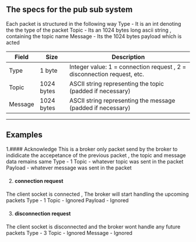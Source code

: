 ## The specs for the pub sub system

Each packet is structured in the following way
Type - It is an int denoting the the type of the packet
Topic - Its an 1024 bytes long ascii string , containing the topic name
Message - Its the 1024 bytes payload which is acted

| Field    | Size       | Description																									|
|----------|------------|------------------------------------------------------------ |
| Type     | 1 byte     | Integer value: 1 = connection request , 2 = disconnection request, etc.             |
| Topic    | 1024 bytes | ASCII string representing the topic (padded if necessary)   |
| Message  | 1024 bytes | ASCII string representing the message (padded if necessary) |
---------------------------------------------------------------------------------------

## Examples
1.#### Acknowledge 
This is a broker only packet send by the broker to indidicate the accepetance of the previous packet , the topic and message data remains same
Type - 1
Topic - whatever topic was sent in the packet
Payload - whatever message was sent in the packet

2. #### connection request 
The client socket is connected , The broker will start handling the upcoming packets
Type - 1
Topic - Ignored 
Payload - Ignored 

3. #### disconnection request 
The client socket is disconnected and the broker wont handle any future packets 
Type - 3 
Topic - Ignored 
Message - Ignored 
